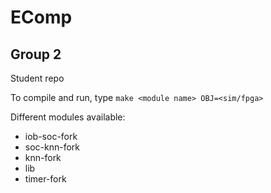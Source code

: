 # EComp

## Group 2

Student repo

To compile and run, type `make <module name> OBJ=<sim/fpga>`

Different modules available:
- iob-soc-fork
- soc-knn-fork
- knn-fork
- lib
- timer-fork
